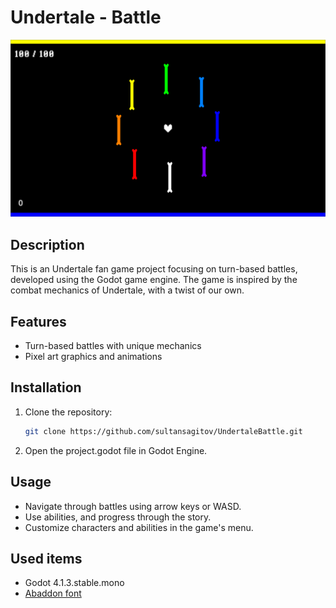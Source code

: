 # Undertale - Battle

![Game Screenshot 1](Screenshots/screen1.png)

## Description

This is an Undertale fan game project focusing on turn-based battles, developed using the Godot game engine. The game is inspired by the combat mechanics of Undertale, with a twist of our own.

## Features

- Turn-based battles with unique mechanics
- Pixel art graphics and animations

## Installation

1. Clone the repository:

   ```bash
   git clone https://github.com/sultansagitov/UndertaleBattle.git
   ```

2. Open the project.godot file in Godot Engine.

## Usage

- Navigate through battles using arrow keys or WASD.
- Use abilities, and progress through the story.
- Customize characters and abilities in the game's menu.

## Used items

- Godot 4.1.3.stable.mono
- [Abaddon font](https://caffinate.itch.io/abaddon)
